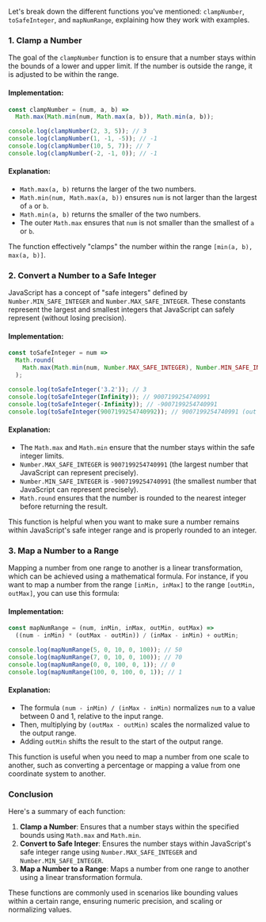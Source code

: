 Let's break down the different functions you've mentioned: `clampNumber`, `toSafeInteger`, and `mapNumRange`, explaining how they work with examples.

### 1. **Clamp a Number**

The goal of the `clampNumber` function is to ensure that a number stays within the bounds of a lower and upper limit. If the number is outside the range, it is adjusted to be within the range.

#### Implementation:

```javascript
const clampNumber = (num, a, b) =>
  Math.max(Math.min(num, Math.max(a, b)), Math.min(a, b));

console.log(clampNumber(2, 3, 5)); // 3
console.log(clampNumber(1, -1, -5)); // -1
console.log(clampNumber(10, 5, 7)); // 7
console.log(clampNumber(-2, -1, 0)); // -1
```

#### Explanation:
- `Math.max(a, b)` returns the larger of the two numbers.
- `Math.min(num, Math.max(a, b))` ensures `num` is not larger than the largest of `a` or `b`.
- `Math.min(a, b)` returns the smaller of the two numbers.
- The outer `Math.max` ensures that `num` is not smaller than the smallest of `a` or `b`.
  
The function effectively "clamps" the number within the range `[min(a, b), max(a, b)]`.

### 2. **Convert a Number to a Safe Integer**

JavaScript has a concept of "safe integers" defined by `Number.MIN_SAFE_INTEGER` and `Number.MAX_SAFE_INTEGER`. These constants represent the largest and smallest integers that JavaScript can safely represent (without losing precision).

#### Implementation:

```javascript
const toSafeInteger = num =>
  Math.round(
    Math.max(Math.min(num, Number.MAX_SAFE_INTEGER), Number.MIN_SAFE_INTEGER)
  );

console.log(toSafeInteger('3.2')); // 3
console.log(toSafeInteger(Infinity)); // 9007199254740991
console.log(toSafeInteger(-Infinity)); // -9007199254740991
console.log(toSafeInteger(9007199254740992)); // 9007199254740991 (out of safe integer range)
```

#### Explanation:
- The `Math.max` and `Math.min` ensure that the number stays within the safe integer limits.
- `Number.MAX_SAFE_INTEGER` is `9007199254740991` (the largest number that JavaScript can represent precisely).
- `Number.MIN_SAFE_INTEGER` is `-9007199254740991` (the smallest number that JavaScript can represent precisely).
- `Math.round` ensures that the number is rounded to the nearest integer before returning the result.

This function is helpful when you want to make sure a number remains within JavaScript's safe integer range and is properly rounded to an integer.

### 3. **Map a Number to a Range**

Mapping a number from one range to another is a linear transformation, which can be achieved using a mathematical formula. For instance, if you want to map a number from the range `[inMin, inMax]` to the range `[outMin, outMax]`, you can use this formula:

#### Implementation:

```javascript
const mapNumRange = (num, inMin, inMax, outMin, outMax) =>
  ((num - inMin) * (outMax - outMin)) / (inMax - inMin) + outMin;

console.log(mapNumRange(5, 0, 10, 0, 100)); // 50
console.log(mapNumRange(7, 0, 10, 0, 100)); // 70
console.log(mapNumRange(0, 0, 100, 0, 1)); // 0
console.log(mapNumRange(100, 0, 100, 0, 1)); // 1
```

#### Explanation:
- The formula `(num - inMin) / (inMax - inMin)` normalizes `num` to a value between 0 and 1, relative to the input range.
- Then, multiplying by `(outMax - outMin)` scales the normalized value to the output range.
- Adding `outMin` shifts the result to the start of the output range.

This function is useful when you need to map a number from one scale to another, such as converting a percentage or mapping a value from one coordinate system to another.

### Conclusion

Here's a summary of each function:

1. **Clamp a Number**: Ensures that a number stays within the specified bounds using `Math.max` and `Math.min`.
2. **Convert to Safe Integer**: Ensures the number stays within JavaScript's safe integer range using `Number.MAX_SAFE_INTEGER` and `Number.MIN_SAFE_INTEGER`.
3. **Map a Number to a Range**: Maps a number from one range to another using a linear transformation formula.

These functions are commonly used in scenarios like bounding values within a certain range, ensuring numeric precision, and scaling or normalizing values.